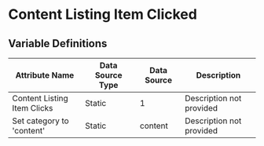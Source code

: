 # Content Listing Item Clicked

### 

## Variable Definitions

| Attribute Name|Data Source Type|Data Source|Description|
| --- | --- | --- | --- |
|Content Listing Item Clicks|Static|1|Description not provided|
|Set category to 'content'|Static|content|Description not provided|



